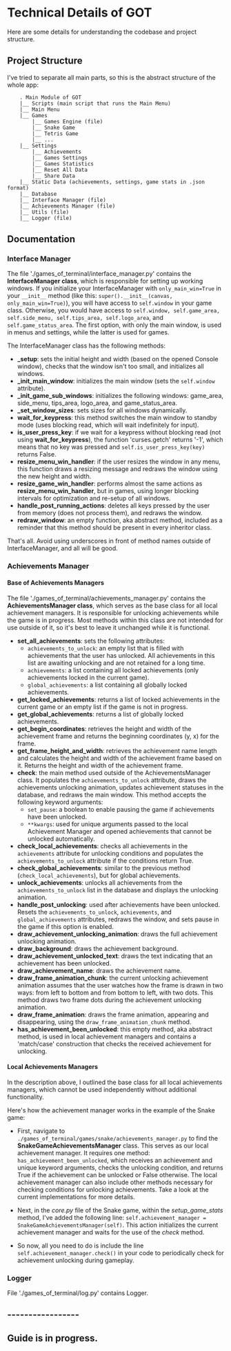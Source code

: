# Technical Details of GOT
Here are some details for understanding the codebase and project structure.

## Project Structure
I've tried to separate all main parts, so this is the abstract structure of the whole app:

```plaintext
    . Main Module of GOT
    |__ Scripts (main script that runs the Main Menu)
    |__ Main Menu
    |__ Games
        |__ Games Engine (file)
        |__ Snake Game
        |__ Tetris Game
        |__ ...
    |__ Settings
        |__ Achievements
        |__ Games Settings
        |__ Games Statistics
        |__ Reset All Data
        |__ Share Data
    |__ Static Data (achievements, settings, game stats in .json format)
    |__ Database
    |__ Interface Manager (file)
    |__ Achievements Manager (file)
    |__ Utils (file)
    |__ Logger (file)
```

## Documentation
### Interface Manager

The file './games_of_terminal/interface_manager.py' contains the **InterfaceManager class**, which is responsible for 
setting up working windows. If you initialize your InterfaceManager with `only_main_win=True` in your `__init__` method 
(like this: `super().__init__(canvas, only_main_win=True)`), you will have access to `self.window` in your game class. 
Otherwise, you would have access to `self.window, self.game_area, self.side_menu, self.tips_area, self.logo_area`, 
and `self.game_status_area`. The first option, with only the main window, is used in menus and settings, 
while the latter is used for games.
  
The InterfaceManager class has the following methods:

- **\_setup**: sets the initial height and width (based on the opened Console window), checks that the window isn't 
    too small, and initializes all windows.
- **\_init_main_window**: initializes the main window (sets the `self.window` attribute).
- **\_init_game_sub_windows**: initializes the following windows: game_area, side_menu, tips_area, logo_area, and game_status_area.
- **\_set_window_sizes**: sets sizes for all windows dynamically.
- **wait_for_keypress**: this method switches the main window to standby mode (uses blocking read, which will wait indefinitely for input).
- **is_user_press_key**: if we wait for a keypress without blocking read (not using **wait_for_keypress**), 
    the function 'curses.getch' returns '-1', which means that no key was pressed and `self.is_user_press_key(key)` returns False.
- **resize_menu_win_handler**: if the user resizes the window in any menu, this function draws a resizing message and 
    redraws the window using the new height and width.
- **resize_game_win_handler**: performs almost the same actions as **resize_menu_win_handler**, but in games, 
    using longer blocking intervals for optimization and re-setup of all windows.
- **handle_post_running_actions**: deletes all keys pressed by the user from memory (does not process them), and redraws the window.
- **redraw_window**: an empty function, aka abstract method, included as a reminder that this method should be 
    present in every inheritor class.

That's all. Avoid using underscores in front of method names outside of InterfaceManager, and all will be good.


### Achievements Manager

#### Base of Achievements Managers

The file './games_of_terminal/achievements_manager.py' contains the **AchievementsManager class**, 
which serves as the base class for all local achievement managers. It is responsible for unlocking achievements while 
the game is in progress. Most methods within this class are not intended for use outside of it, 
so it's best to leave it unchanged while it is functional.

- **set_all_achievements**: sets the following attributes:
    - `achievements_to_unlock`: an empty list that is filled with achievements that the user has unlocked. 
       All achievements in this list are awaiting unlocking and are not retained for a long time.
    - `achievements`: a list containing all locked achievements (only achievements locked in the current game).
    - `global_achievements`: a list containing all globally locked achievements.
- **get_locked_achievements**: returns a list of locked achievements in the current game or an empty list if the game is not in progress.
- **get_global_achievements**: returns a list of globally locked achievements.
- **get_begin_coordinates**: retrieves the height and width of the achievement frame and returns the beginning 
    coordinates (y, x) for the frame.
- **get_frame_height_and_width**: retrieves the achievement name length and calculates the height and width of the 
    achievement frame based on it. Returns the height and width of the achievement frame.
- **check**: the main method used outside of the AchievementsManager class. It populates the `achievements_to_unlock` 
    attribute, draws the achievements unlocking animation, updates achievement statuses in the database, 
    and redraws the main window. This method accepts the following keyword arguments:
    - `set_pause`: a boolean to enable pausing the game if achievements have been unlocked.
    - `**kwargs`: used for unique arguments passed to the local Achievement Manager and opened achievements that 
       cannot be unlocked automatically.
- **check_local_achievements**: checks all achievements in the `achievements` attribute for unlocking conditions and 
    populates the `achievements_to_unlock` attribute if the conditions return True.
- **check_global_achievements**: similar to the previous method (`check_local_achievements`), but for global achievements.
- **unlock_achievements**: unlocks all achievements from the `achievements_to_unlock` list in the database and 
    displays the unlocking animation.
- **handle_post_unlocking**: used after achievements have been unlocked. Resets the `achievements_to_unlock`, 
    `achievements`, and `global_achievements` attributes, redraws the window, and sets pause in the game if this option is enabled.
- **draw_achievement_unlocking_animation**: draws the full achievement unlocking animation.
- **draw_background**: draws the achievement background.
- **draw_achievement_unlocked_text**: draws the text indicating that an achievement has been unlocked.
- **draw_achievement_name**: draws the achievement name.
- **draw_frame_animation_chunk**: the current unlocking achievement animation assumes that the user watches how 
    the frame is drawn in two ways: from left to bottom and from bottom to left, with two dots. 
    This method draws two frame dots during the achievement unlocking animation.
- **draw_frame_animation**: draws the frame animation, appearing and disappearing, using the `draw_frame_animation_chunk` method.
- **has_achievement_been_unlocked**: this empty method, aka abstract method, is used in local achievement managers and 
    contains a 'match/case' construction that checks the received achievement for unlocking. 



#### Local Achievements Managers

In the description above, I outlined the base class for all local achievements managers, which cannot be used 
independently without additional functionality.

Here's how the achievement manager works in the example of the Snake game:

- First, navigate to `./games_of_terminal/games/snake/achievements_manager.py` to find the **SnakeGameAchievementsManager** class. 
  This serves as our local achievement manager. It requires one method: `has_achievement_been_unlocked`, 
  which receives an achievement and unique keyword arguments, checks the unlocking condition, and returns True if 
  the achievement can be unlocked or False otherwise. The local achievement manager can also include other methods 
  necessary for checking conditions for unlocking achievements. Take a look at the current implementations for more details.

- Next, in the *core.py* file of the Snake game, within the *setup_game_stats* method, I've added the following line: 
  `self.achievement_manager = SnakeGameAchievementsManager(self)`. This action initializes the current achievement manager 
  and waits for the use of the *check* method.

- So now, all you need to do is include the line `self.achievement_manager.check()` in your code to periodically check 
  for achievement unlocking during gameplay.



### Logger

File './games_of_terminal/log.py' contains Logger.


## -----------------

## **Guide is in progress.**
